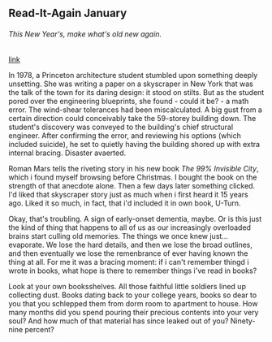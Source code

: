 ## Read-It-Again January

###### This New Year's, make what's old new again.

[link](https://www.psychologytoday.com/intl/blog/the-carpe-diem-project/202101/read-it-again-january)

In 1978, a Princeton architecture student stumbled upon something deeply unsetting. She was writing a paper on a skyscraper in New York that was the talk of the town for its daring design: it stood on stilts. But as the student pored over the engineering blueprints, she found - could it be? - a math error. The wind-shear tolerances had been miscalculated. A big gust from a certain direction could conceivably take the 59-storey building down. The student's discovery was conveyed to the building's chief structural engineer. After confirming the error, and reviewing his options (which included suicide), he set to quietly having the building shored up with extra internal bracing. Disaster avaerted.

Roman Mars tells the riveting story in his new book *The 99% Invisible City*, which i found myself browsing before Christmas. I bought the book on the strength of that anecdote alone. Then a few days later something clicked. I'd liked that skyscraper story just as much when i first heard it 15 years ago. Liked it so much, in fact, that i'd included it in own book, U-Turn.

Okay, that's troubling. A sign of early-onset dementia, maybe. Or is this just the kind of thing that happens to all of us as our increasingly overloaded brains start culling old memories. The things we once knew just... evaporate. We lose the hard details, and then we lose the broad outlines, and then eventually we lose the remenbrance of ever having known the thing at all. For me it was a bracing moment: if i can't remember thingd i wrote in books, what hope is there to remember things i've read in books?

Look at your own booksshelves. All those faithful little soldiers lined up collecting dust. Books dating back to your college years, books so dear to you that you schlepped them from dorm room to apartment to house. How many months did you spend pouring their precious contents into your very soul? And how much of that material has since leaked out of you? Ninety-nine percent?
